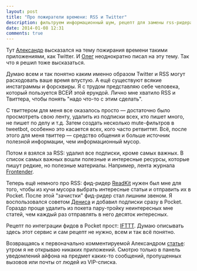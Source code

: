 ```yaml
---
layout: post
title: "Про пожиратели времени: RSS и Twitter"
description: фильтруем информационный шум, рецепт для замены rss-ридера
date: 2014-01-08 12:31
comments: true
---
```


Тут [Александр](http://fluder.co/blog/2014/01/07/first-app-in-the-morning) высказался на тему пожирания времени такими приложениями, как Twitter. И [Олег](http://ctrld.me) неоднократно писал на эту тему. Так что я решил тоже высказаться.

Думаю всем и так понятно каким именно образом Twitter и RSS могут расходовать ваше время впустую. А ещё существуют всякие инстаграммы и форсквиры. Я с трудом представляю себе человека, который пользуется ВСЕЙ этой ерундой. Лично мне хватило RSS и Твиттера, чтобы понять "надо что-то с этим сделать".

С твиттером для меня все оказалось просто — достаточно было просмотреть свою ленту, удалить из подписки всех, кто пишет много, не пишет по делу и т.д. Затем создать несколько mute-фильтров в tweetbot, особенно это касается всех, кого часто ретвиттят. Всё, после этого для меня твиттер — средство общения и больше источник полезной информации, чем информационный мусор.

Потом я взялся за RSS: удалил все подписки, кроме самых важных. В список самых важных вошли полезные и интересные ресурсы, которые пишут редкие, но полезные материалы. Например, лента журнала [Frontender](http://frontender.info).

Теперь ещё немного про RSS: фид-ридер [ReadKit](https://itunes.apple.com/ru/app/readkit/id588726889?mt=12&uo=4&at=10lbPv) нужен был мне для того, чтобы из кучи мусора выбрать интересные статьи и отправить их в Pocket. После этой "зачистки" фид-ридер стал лишним звеном. Я воспользовался советом [Дениса](http://denis.evsyukov.org) и добавил подписки сразу в Pocket. Гораздо проще удалить из покета пару-тройку неинтересных мне статей, чем каждый раз отправлять в него десяток интересных.

Рецепт по интеграции фидов в Pocket прост: [IFTTT](https://ifttt.com). Думаю описывать здесь этот сервис и сам рецепт не нужно, всем и так всё понятно.

Возвращаясь к первоначально комментируемой Александром [статье](http://www.macstories.net/linked/the-first-app-you-open-in-the-morning/): утром я не открываю никаких приложений. Смотрю только в панель уведомлений айфона на предмет каких-то сообщений, пропущенных вызовов или почты от людей из VIP-списка.